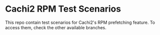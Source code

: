 # Cachi2 RPM Test Scenarios

This repo contain test scenarios for Cachi2's RPM prefetching feature. To access them, check the other available branches.
